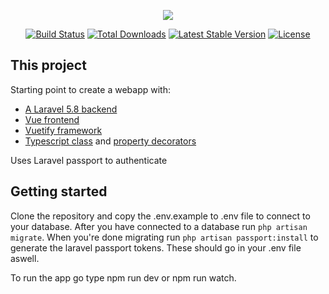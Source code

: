 <p align="center"><img src="https://laravel.com/assets/img/components/logo-laravel.svg"></p>

<p align="center">
<a href="https://travis-ci.org/laravel/framework"><img src="https://travis-ci.org/laravel/framework.svg" alt="Build Status"></a>
<a href="https://packagist.org/packages/laravel/framework"><img src="https://poser.pugx.org/laravel/framework/d/total.svg" alt="Total Downloads"></a>
<a href="https://packagist.org/packages/laravel/framework"><img src="https://poser.pugx.org/laravel/framework/v/stable.svg" alt="Latest Stable Version"></a>
<a href="https://packagist.org/packages/laravel/framework"><img src="https://poser.pugx.org/laravel/framework/license.svg" alt="License"></a>
</p>

## This project

Starting point to create a webapp with:

- [A Laravel 5.8 backend](https://laravel.com/docs/5.8/)
- [Vue frontend](https://vuejs.org/)
- [Vuetify framework](https://vuetifyjs.com/en/)
- [Typescript class](https://github.com/vuejs/vue-class-component) and [property decorators](https://github.com/kaorun343/vue-property-decorator)

Uses Laravel passport to authenticate

## Getting started

Clone the repository and copy the .env.example to .env file to connect to your database. After you have connected to a database run ```php artisan migrate```. 
When you're done migrating run ```php artisan passport:install``` to generate the laravel passport tokens. These should go in your .env file aswell. 

To run the app go type npm run dev or npm run watch. 